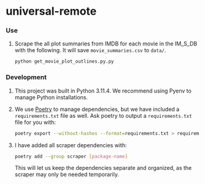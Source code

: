 # universal-remote

### Use
1. Scrape the all plot summaries from IMDB for each movie in the IM_S_DB with the following. It will save `movie_summaries.csv` to `data/`.
    ```bash
    python get_movie_plot_outlines.py.py
    ```    


### Development
1. This project was built in Python 3.11.4. We recommend using Pyenv to manage Python installations.

1. We use [Poetry](https://python-poetry.org/docs/master/#installation) to manage dependencies, but we have included a `requirements.txt` file as well. Ask poetry to output a `requirements.txt` file for you with:
    ```bash
    poetry export --without-hashes --format=requirements.txt > requirements.txt
    ```

1. I have added all scraper dependencies with:
    ```bash
    poetry add --group scraper [package-name]
    ```
    This will let us keep the dependencies separate and organized, as the scraper may only be needed temporarily.